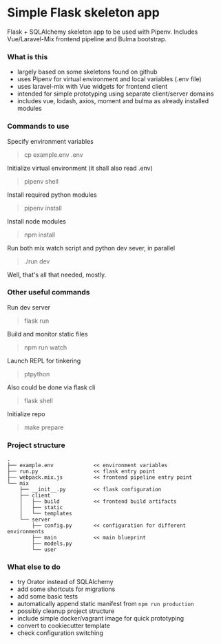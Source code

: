 # Simple Flask skeleton app

Flask + SQLAlchemy skeleton app to be used with Pipenv.
Includes Vue/Laravel-Mix frontend pipeline and Bulma bootstrap.

### What is this

- largely based on some skeletons found on github
- uses Pipenv for virtual environment and local variables (.env file)
- uses laravel-mix with Vue widgets for frontend client
- intended for simple prototyping using separate client/server domains
- includes vue, lodash, axios, moment and bulma as already installed modules

### Commands to use

Specify environment variables
> cp example.env .env

Initialize virtual environment (it shall also read .env)
> pipenv shell

Install required python modules
> pipenv install

Install node modules
> npm install

Run both mix watch script and python dev sever, in parallel
> ./run dev

Well, that's all that needed, mostly.

### Other useful commands

Run dev server
> flask run

Build and monitor static files
> npm run watch

Launch REPL for tinkering
> ptpython

Also could be done via flask cli
> flask shell

Initialize repo
> make prepare

### Project structure

```
.
├── example.env             << environment variables
├── run.py                  << flask entry point
├── webpack.mix.js          << frontend pipeline entry point
└── mix
    ├── __init__.py         << flask configuration
    ├── client
    │   ├── build           << frontend build artifacts
    │   ├── static
    │   └── templates
    └── server
        ├── config.py       << configuration for different environments
        ├── main            << main blueprint
        ├── models.py
        └── user
```

### What else to do

- try Orator instead of SQLAlchemy
- add some shortcuts for migrations
- add some basic tests
- automatically append static manifest from `npm run production`
- possibly cleanup project structure
- include simple docker/vagrant image for quick prototyping
- convert to cookiecutter template
- check configuration switching

